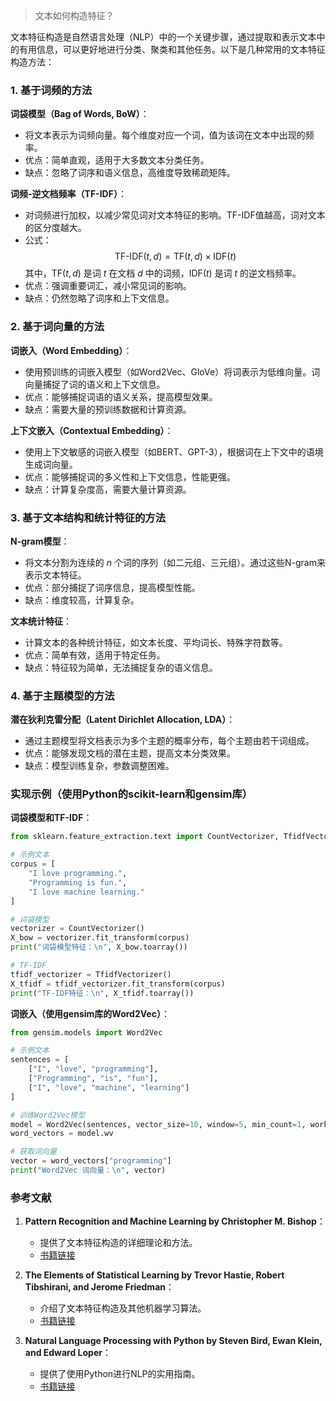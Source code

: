> 文本如何构造特征？


文本特征构造是自然语言处理（NLP）中的一个关键步骤，通过提取和表示文本中的有用信息，可以更好地进行分类、聚类和其他任务。以下是几种常用的文本特征构造方法：

### 1. 基于词频的方法

**词袋模型（Bag of Words, BoW）**：
- 将文本表示为词频向量。每个维度对应一个词，值为该词在文本中出现的频率。
- 优点：简单直观，适用于大多数文本分类任务。
- 缺点：忽略了词序和语义信息，高维度导致稀疏矩阵。

**词频-逆文档频率（TF-IDF）**：
- 对词频进行加权，以减少常见词对文本特征的影响。TF-IDF值越高，词对文本的区分度越大。
- 公式：
  $$
  \text{TF-IDF}(t,d) = \text{TF}(t,d) \times \text{IDF}(t)
  $$
  其中，$\text{TF}(t,d)$ 是词 $t$ 在文档 $d$ 中的词频，$\text{IDF}(t)$ 是词 $t$ 的逆文档频率。
- 优点：强调重要词汇，减小常见词的影响。
- 缺点：仍然忽略了词序和上下文信息。

### 2. 基于词向量的方法

**词嵌入（Word Embedding）**：
- 使用预训练的词嵌入模型（如Word2Vec、GloVe）将词表示为低维向量。词向量捕捉了词的语义和上下文信息。
- 优点：能够捕捉词语的语义关系，提高模型效果。
- 缺点：需要大量的预训练数据和计算资源。

**上下文嵌入（Contextual Embedding）**：
- 使用上下文敏感的词嵌入模型（如BERT、GPT-3），根据词在上下文中的语境生成词向量。
- 优点：能够捕捉词的多义性和上下文信息，性能更强。
- 缺点：计算复杂度高，需要大量计算资源。

### 3. 基于文本结构和统计特征的方法

**N-gram模型**：
- 将文本分割为连续的 $n$ 个词的序列（如二元组、三元组）。通过这些N-gram来表示文本特征。
- 优点：部分捕捉了词序信息，提高模型性能。
- 缺点：维度较高，计算复杂。

**文本统计特征**：
- 计算文本的各种统计特征，如文本长度、平均词长、特殊字符数等。
- 优点：简单有效，适用于特定任务。
- 缺点：特征较为简单，无法捕捉复杂的语义信息。

### 4. 基于主题模型的方法

**潜在狄利克雷分配（Latent Dirichlet Allocation, LDA）**：
- 通过主题模型将文档表示为多个主题的概率分布，每个主题由若干词组成。
- 优点：能够发现文档的潜在主题，提高文本分类效果。
- 缺点：模型训练复杂，参数调整困难。

### 实现示例（使用Python的scikit-learn和gensim库）

**词袋模型和TF-IDF**：

```python
from sklearn.feature_extraction.text import CountVectorizer, TfidfVectorizer

# 示例文本
corpus = [
    "I love programming.",
    "Programming is fun.",
    "I love machine learning."
]

# 词袋模型
vectorizer = CountVectorizer()
X_bow = vectorizer.fit_transform(corpus)
print("词袋模型特征：\n", X_bow.toarray())

# TF-IDF
tfidf_vectorizer = TfidfVectorizer()
X_tfidf = tfidf_vectorizer.fit_transform(corpus)
print("TF-IDF特征：\n", X_tfidf.toarray())
```

**词嵌入（使用gensim库的Word2Vec）**：

```python
from gensim.models import Word2Vec

# 示例文本
sentences = [
    ["I", "love", "programming"],
    ["Programming", "is", "fun"],
    ["I", "love", "machine", "learning"]
]

# 训练Word2Vec模型
model = Word2Vec(sentences, vector_size=10, window=5, min_count=1, workers=4)
word_vectors = model.wv

# 获取词向量
vector = word_vectors["programming"]
print("Word2Vec 词向量：\n", vector)
```

### 参考文献

1. **Pattern Recognition and Machine Learning by Christopher M. Bishop**：
   - 提供了文本特征构造的详细理论和方法。
   - [书籍链接](https://www.springer.com/gp/book/9780387310732)

2. **The Elements of Statistical Learning by Trevor Hastie, Robert Tibshirani, and Jerome Friedman**：
   - 介绍了文本特征构造及其他机器学习算法。
   - [书籍链接](https://web.stanford.edu/~hastie/ElemStatLearn/)

3. **Natural Language Processing with Python by Steven Bird, Ewan Klein, and Edward Loper**：
   - 提供了使用Python进行NLP的实用指南。
   - [书籍链接](https://www.oreilly.com/library/view/natural-language-processing/9780596516499/)
